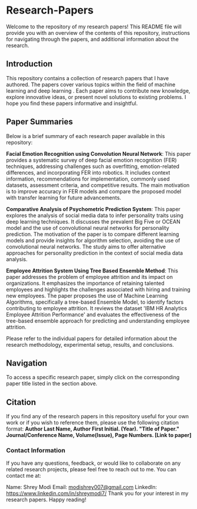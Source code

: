 # Research-Papers
Welcome to the repository of my research papers! This README file will provide you with an overview of the contents of this repository, instructions for navigating through the papers, and additional information about the research.

## Introduction
This repository contains a collection of research papers that I have authored. The papers cover various topics within the field of machine learning and deep learning . Each paper aims to contribute new knowledge, explore innovative ideas, or present novel solutions to existing problems. I hope you find these papers informative and insightful.

## Paper Summaries
Below is a brief summary of each research paper available in this repository:

**Facial Emotion Recognition using Convolution Neural Network**: This paper provides a systematic survey of deep facial emotion recognition (FER) techniques, addressing challenges such as overfitting, emotion-related differences, and incorporating FER into robotics. It includes context information, recommendations for implementation, commonly used datasets, assessment criteria, and competitive results. The main motivation is to improve accuracy in FER models and compare the proposed model with transfer learning for future advancements.

**Comparative Analysis of Psychometric Prediction System**: This paper explores the analysis of social media data to infer personality traits using deep learning techniques. It discusses the prevalent Big Five or OCEAN model and the use of convolutional neural networks for personality prediction. The motivation of the paper is to compare different learning models and provide insights for algorithm selection, avoiding the use of convolutional neural networks. The study aims to offer alternative approaches for personality prediction in the context of social media data analysis.

**Employee Attrition System Using Tree Based Ensemble Method**: This paper addresses the problem of employee attrition and its impact on organizations. It emphasizes the importance of retaining talented employees and highlights the challenges associated with hiring and training new employees. The paper proposes the use of Machine Learning Algorithms, specifically a tree-based Ensemble Model, to identify factors contributing to employee attrition. It reviews the dataset 'IBM HR Analytics Employee Attrition Performance' and evaluates the effectiveness of the tree-based ensemble approach for predicting and understanding employee attrition.

Please refer to the individual papers for detailed information about the research methodology, experimental setup, results, and conclusions.

## Navigation

To access a specific research paper, simply click on the corresponding paper title listed in the section above.

## Citation

If you find any of the research papers in this repository useful for your own work or if you wish to reference them, please use the following citation format:
**Author Last Name, Author First Initial. (Year). "Title of Paper." Journal/Conference Name, Volume(Issue), Page Numbers. [Link to paper]**
### Contact Information
If you have any questions, feedback, or would like to collaborate on any related research projects, please feel free to reach out to me. You can contact me at:

Name: Shrey Modi
Email: modishrey007@gmail.com
LinkedIn: https://www.linkedin.com/in/shreymodi7/
Thank you for your interest in my research papers. Happy reading!
